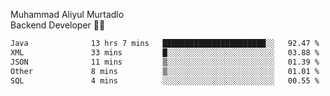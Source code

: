 Muhammad Aliyul Murtadlo
<br>
Backend Developer 👨‍💻
<br>
<!--START_SECTION:waka-->

```txt
Java              13 hrs 7 mins   ███████████████████████░░   92.47 %
XML               33 mins         █░░░░░░░░░░░░░░░░░░░░░░░░   03.88 %
JSON              11 mins         ▒░░░░░░░░░░░░░░░░░░░░░░░░   01.39 %
Other             8 mins          ▒░░░░░░░░░░░░░░░░░░░░░░░░   01.01 %
SQL               4 mins          ░░░░░░░░░░░░░░░░░░░░░░░░░   00.55 %
```

<!--END_SECTION:waka-->
